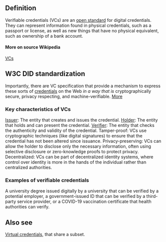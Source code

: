 ## Definition
Verifiable credentials (VCs) are an [open standard](https://en.wikipedia.org/wiki/Open_standard) for digital credentials. They can represent information found in physical credentials, such as a passport or license, as well as new things that have no physical equivalent, such as ownership of a bank account.

#### More on source Wikipedia
[VCs](https://en.wikipedia.org/wiki/Verifiable_credentials)

## W3C DID standardization
Importantly, there are VC specification that provide a mechanism to express these sorts of [credentials](https://www.w3.org/TR/vc-data-model/#dfn-credential) on the Web _in a way that is_ cryptographically secure, privacy respecting, and machine-verifiable. [More](https://www.w3.org/TR/vc-data-model/)

### Key characteristics of VCs
[Issuer](issuer): The entity that creates and issues the credential.
[Holder](holder): The entity that holds and can present the credential.
[Verifier](verifier): The entity that checks the authenticity and validity of the credential.
Tamper-proof: VCs use cryptographic techniques (like digital signatures) to ensure that the credential has not been altered since issuance.
Privacy-preserving: VCs can allow the holder to disclose only the necessary information, often using selective disclosure or zero-knowledge proofs to protect privacy.
Decentralized: VCs can be part of decentralized identity systems, where control over identity is more in the hands of the individual rather than centralized authorities.

### Examples of verifiable credentials
A university degree issued digitally by a university that can be verified by a potential employer, a government-issued ID that can be verified by a third-party service provider, or a COVID-19 vaccination certificate that health authorities can verify.

## Also see
[Virtual credentials](virtual-credential), that share a subset.

